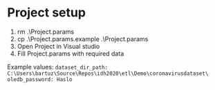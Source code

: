 # Project setup

1. rm .\Project.params
2.  cp .\Project.params.example .\Project.params
3. Open Project in Visual studio
4. Fill Project.params with required data

Example values:
`dataset_dir_path: C:\Users\bartuz\Source\Repos\idh2020\etl\Demo\coronavirusdataset\`
`oledb_password: Haslo`


